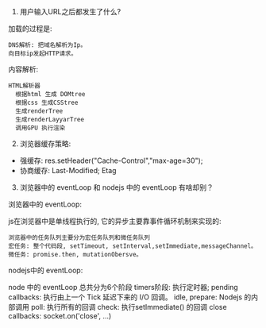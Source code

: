 1. 用户输入URL之后都发生了什么?

  加载的过程是:

    DNS解析: 把域名解析为Ip。
    向目标ip发起HTTP请求。

  内容解析:

    HTML解析器
      根据html 生成 DOMtree
      根据css 生成CSStree 
      生成renderTree
      生成renderLayyarTree
      调用GPU 执行渲染

2. 浏览器缓存策略:

  - 强缓存: 
     res.setHeader("Cache-Control","max-age=30");
  - 协商缓存: 
      Last-Modified;
      Etag
3. 浏览器中的 eventLoop 和 nodejs 中的 eventLoop 有啥却别？

浏览器中的 eventLoop:

  js在浏览器中是单线程执行的, 它的异步主要靠事件循环机制来实现的:
    
    浏览器中的任务队列主要分为宏任务队列和微任务队列
    宏任务: 整个代码段, setTimeout, setInterval,setImmediate,messageChannel。
    微任务: promise.then, mutationObersve。

nodejs中的 eventLoop:

  node 中的 eventLoop 总共分为6个阶段
  timers阶段:           执行定时器;
  pending callbacks:   执行由上一个 Tick 延迟下来的 I/O 回调。
  idle, prepare:       Nodejs 的内部调用
  poll:                执行所有的回调
  check:               执行setImmediate() 的回调
  close callbacks:     socket.on('close', ...)

    
      